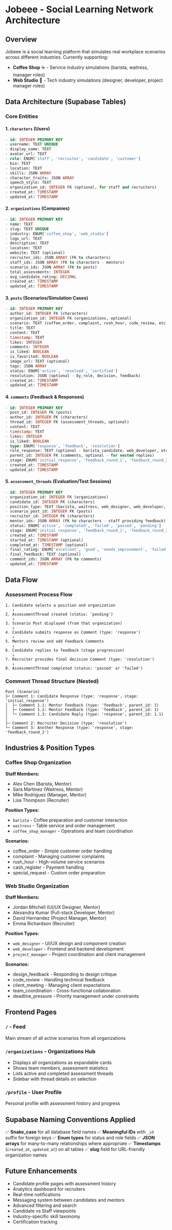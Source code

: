 # Jobeee - Social Learning Network Architecture

## Overview
Jobeee is a social learning platform that simulates real workplace scenarios across different industries. Currently supporting:
- **Coffee Shop** ☕ - Service industry simulations (barista, waitress, manager roles)
- **Web Studio** 🎨 - Tech industry simulations (designer, developer, project manager roles)

## Data Architecture (Supabase Tables)

### Core Entities

#### 1. `characters` (Users)
```sql
- id: INTEGER PRIMARY KEY
- username: TEXT UNIQUE
- display_name: TEXT
- avatar_url: TEXT
- role: ENUM['staff', 'recruiter', 'candidate', 'customer']
- bio: TEXT
- location: TEXT
- skills: JSON ARRAY
- character_traits: JSON ARRAY
- speech_style: TEXT
- organization_id: INTEGER FK (optional, for staff and recruiters)
- created_at: TIMESTAMP
- updated_at: TIMESTAMP
```

#### 2. `organizations` (Companies)
```sql
- id: INTEGER PRIMARY KEY
- name: TEXT
- slug: TEXT UNIQUE
- industry: ENUM['coffee_shop', 'web_studio']
- logo_url: TEXT
- description: TEXT
- location: TEXT
- website: TEXT (optional)
- recruiter_ids: JSON ARRAY (FK to characters)
- staff_ids: JSON ARRAY (FK to characters - mentors)
- scenario_ids: JSON ARRAY (FK to posts)
- total_assessments: INTEGER
- avg_candidate_rating: DECIMAL
- created_at: TIMESTAMP
- updated_at: TIMESTAMP
```

#### 3. `posts` (Scenarios/Simulation Cases)
```sql
- id: INTEGER PRIMARY KEY
- author_id: INTEGER FK (characters)
- organization_id: INTEGER FK (organizations, optional)
- scenario: TEXT (coffee_order, complaint, rush_hour, code_review, etc.)
- title: TEXT
- content: TEXT
- timestamp: TEXT
- likes: INTEGER
- comments: INTEGER
- is_liked: BOOLEAN
- is_favorited: BOOLEAN
- image_url: TEXT (optional)
- tags: JSON ARRAY
- status: ENUM['active', 'resolved', 'certified']
- resolution: JSON (optional - by_role, decision, feedback)
- created_at: TIMESTAMP
- updated_at: TIMESTAMP
```

#### 4. `comments` (Feedback & Responses)
```sql
- id: INTEGER PRIMARY KEY
- post_id: INTEGER FK (posts)
- author_id: INTEGER FK (characters)
- thread_id: INTEGER FK (assessment_threads, optional)
- content: TEXT
- timestamp: TEXT
- likes: INTEGER
- is_liked: BOOLEAN
- type: ENUM['response', 'feedback', 'resolution']
- role_response: TEXT (optional - barista_candidate, web_developer, etc.)
- parent_id: INTEGER FK (comments, optional - for nested replies)
- stage: ENUM['initial_response', 'feedback_round_1', 'feedback_round_2', 'final_decision'] (optional)
- created_at: TIMESTAMP
- updated_at: TIMESTAMP
```

#### 5. `assessment_threads` (Evaluation/Test Sessions)
```sql
- id: INTEGER PRIMARY KEY
- organization_id: INTEGER FK (organizations)
- candidate_id: INTEGER FK (characters)
- position_type: TEXT (barista, waitress, web_designer, web_developer, project_manager)
- scenario_post_id: INTEGER FK (posts)
- recruiter_id: INTEGER FK (characters)
- mentor_ids: JSON ARRAY (FK to characters - staff providing feedback)
- status: ENUM['active', 'completed', 'failed', 'passed', 'pending']
- stage: ENUM['initial_response', 'feedback_round_1', 'feedback_round_2', 'final_decision']
- created_at: TIMESTAMP
- started_at: TIMESTAMP (optional)
- completed_at: TIMESTAMP (optional)
- final_rating: ENUM['excellent', 'good', 'needs_improvement', 'failed'] (optional)
- final_feedback: TEXT (optional)
- comment_ids: JSON ARRAY (FK to comments)
- updated_at: TIMESTAMP
```

## Data Flow

### Assessment Process Flow
```
1. Candidate selects a position and organization
   ↓
2. AssessmentThread created (status: 'pending')
   ↓
3. Scenario Post displayed (from that organization)
   ↓
4. Candidate submits response as Comment (type: 'response')
   ↓
5. Mentors review and add Feedback Comments
   ↓
6. Candidate replies to feedback (stage progression)
   ↓
7. Recruiter provides final decision Comment (type: 'resolution')
   ↓
8. AssessmentThread completed (status: 'passed' or 'failed')
```

### Comment Thread Structure (Nested)
```
Post (Scenario)
├─ Comment 1: Candidate Response (type: 'response', stage: 'initial_response')
│  ├─ Comment 1.1: Mentor Feedback (type: 'feedback', parent_id: 1)
│  ├─ Comment 1.2: Mentor Feedback (type: 'feedback', parent_id: 1)
│  └─ Comment 1.3: Candidate Reply (type: 'response', parent_id: 1.1)
│
├─ Comment 2: Recruiter Decision (type: 'resolution')
└─ Comment 3: Another Response (type: 'response', stage: 'feedback_round_2')
```

## Industries & Position Types

### Coffee Shop Organization
**Staff Members:**
- Alex Chen (Barista, Mentor)
- Sara Martinez (Waitress, Mentor)
- Mike Rodriguez (Manager, Mentor)
- Lisa Thompson (Recruiter)

**Position Types:**
- `barista` - Coffee preparation and customer interaction
- `waitress` - Table service and order management
- `coffee_shop_manager` - Operations and team coordination

**Scenarios:**
- coffee_order - Simple customer order handling
- complaint - Managing customer complaints
- rush_hour - High-volume service scenarios
- cash_register - Payment handling
- special_request - Custom order preparation

### Web Studio Organization
**Staff Members:**
- Jordan Mitchell (UI/UX Designer, Mentor)
- Alexandra Kumar (Full-stack Developer, Mentor)
- David Hernandez (Project Manager, Mentor)
- Emma Richardson (Recruiter)

**Position Types:**
- `web_designer` - UI/UX design and component creation
- `web_developer` - Frontend and backend development
- `project_manager` - Project coordination and client management

**Scenarios:**
- design_feedback - Responding to design critique
- code_review - Handling technical feedback
- client_meeting - Managing client expectations
- team_coordination - Cross-functional collaboration
- deadline_pressure - Priority management under constraints

## Frontend Pages

### `/` - Feed
Main stream of all active scenarios from all organizations

### `/organizations` - Organizations Hub
- Displays all organizations as expandable cards
- Shows team members, assessment statistics
- Lists active and completed assessment threads
- Sidebar with thread details on selection

### `/profile` - User Profile
Personal profile with assessment history and progress

## Supabase Naming Conventions Applied

✅ **Snake_case** for all database field names
✅ **Meaningful IDs** with `_id` suffix for foreign keys
✅ **Enum types** for status and role fields
✅ **JSON arrays** for many-to-many relationships where appropriate
✅ **Timestamps** (`created_at`, `updated_at`) on all tables
✅ **slug** field for URL-friendly organization names

## Future Enhancements

- Candidate profile pages with assessment history
- Analytics dashboard for recruiters
- Real-time notifications
- Messaging system between candidates and mentors
- Advanced filtering and search
- Candidate vs Staff viewpoints
- Industry-specific skill taxonomy
- Certification tracking